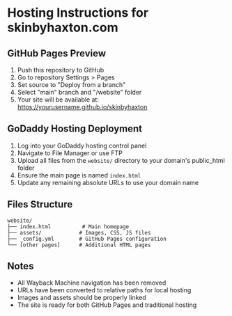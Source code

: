 # Hosting Instructions for skinbyhaxton.com

## GitHub Pages Preview
1. Push this repository to GitHub
2. Go to repository Settings > Pages
3. Set source to "Deploy from a branch"
4. Select "main" branch and "/website" folder
5. Your site will be available at: https://yourusername.github.io/skinbyhaxton

## GoDaddy Hosting Deployment
1. Log into your GoDaddy hosting control panel
2. Navigate to File Manager or use FTP
3. Upload all files from the `website/` directory to your domain's public_html folder
4. Ensure the main page is named `index.html`
5. Update any remaining absolute URLs to use your domain name

## Files Structure
```
website/
├── index.html          # Main homepage
├── assets/            # Images, CSS, JS files
├── _config.yml        # GitHub Pages configuration
└── [other pages]      # Additional HTML pages
```

## Notes
- All Wayback Machine navigation has been removed
- URLs have been converted to relative paths for local hosting
- Images and assets should be properly linked
- The site is ready for both GitHub Pages and traditional hosting
